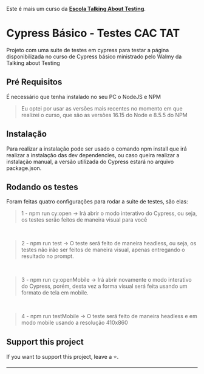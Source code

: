 Este é mais um curso da [**Escola Talking About Testing**](https://udemy.com/user/walmyr).


# Cypress Básico - Testes CAC TAT

Projeto com uma suite de testes em cypress para testar a página disponibilizada no curso de Cypress básico ministrado pelo Walmy da Talking about Testing 
## Pré Requisitos

É necessário que tenha instalado no seu PC o NodeJS e NPM 

> Eu optei por usar as versões mais recentes no momento em que realizei o curso, que são as versões 16.15 do Node e 8.5.5 do NPM

## Instalação

Para realizar a instalação pode ser usado o comando npm install que irá realizar a instalação das dev dependencies, ou caso queira realizar a instalação manual, a  versão utilizada do Cypress estará no arquivo package.json. 

## Rodando os testes

Foram feitas quatro configurações para rodar a suite de testes, são elas:

> 1 - npm run cy:open -> Irá abrir o modo interativo do Cypress, ou seja, os testes serão feitos de maneira visual para você
</br>

> 2 - npm run test -> O teste será feito de maneira headless, ou seja, os testes não irão ser feitos de maneira visual, apenas entregando o resultado no prompt.

</br>

> 3 - npm run cy:openMobile -> Irá abrir novamente o modo interativo do Cypress, porém, desta vez a forma visual será feita usando um formato de tela em mobile.

</br>

> 4 - npm run testMobile -> O teste será feito de maneira headless e em modo mobile usando a resolução 410x860

## Support this project

If you want to support this project, leave a ⭐.

___


